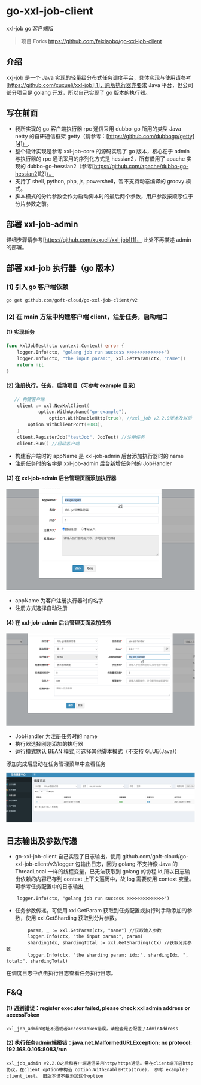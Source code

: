 # go-xxl-job-client

xxl-job go 客户端版

> 项目 Forks https://github.com/feixiaobo/go-xxl-job-client

## 介绍

xxj-job 是一个 Java 实现的轻量级分布式任务调度平台，具体实现与使用请参考[https://github.com/xuxueli/xxl-job][1]，原版执行器亦要求 Java 平台，但公司部分项目是 golang
开发，所以自己实现了 go 版本的执行器。

## 写在前面

- 我所实现的 go 客户端执行器 rpc 通信采用 dubbo-go 所用的类型 Java netty 的自研通信框架 getty（请参考：[https://github.com/dubbogo/getty][4]）.
- 整个设计实现是参考 xxl-job-core 的源码实现了 go 版本，核心在于 admin 与执行器的 rpc 通讯采用的序列化方式是 hessian2，所有借用了 apache 实现的
  dubbo-go-hessian2（参考[https://github.com/apache/dubbo-go-hessian2][2]）。
- 支持了 shell, python, php, js, powershell，暂不支持动态编译的 groovy 模式。
- 脚本模式的分片参数会作为启动脚本时的最后两个参数，用户参数按顺序位于分片参数之前。

## 部署 xxl-job-admin

详细步骤请参考[https://github.com/xuxueli/xxl-job][1]， 此处不再描述 admin 的部署。

## 部署 xxl-job 执行器（go 版本）

### (1) 引入 go 客户端依赖

```bash
go get github.com/goft-cloud/go-xxl-job-client/v2
```

### (2) 在 main 方法中构建客户端 client，注册任务，启动端口

#### (1) 实现任务

```go
func XxlJobTest(ctx context.Context) error {
	logger.Info(ctx, "golang job run success >>>>>>>>>>>>>>")
	logger.Info(ctx, "the input param:", xxl.GetParam(ctx, "name"))
	return nil
}
```

#### (2) 注册执行，任务，启动项目（可参考 example 目录）

```go 
   // 构建客户端
	client := xxl.NewXxlClient(
	        option.WithAppName("go-example"),
                option.WithEnableHttp(true), //xxl_job v2.2.0版本及以后
		option.WithClientPort(8083),
	)
	client.RegisterJob("testJob", JobTest) //注册任务
	client.Run() //启动客户端
```

- 构建客户端时的 appName 是 xxl-job-admin 后台添加执行器时的 name
- 注册任务时的名字是 xxl-job-admin 后台新增任务时的 JobHandler

#### (3) 在 xxl-job-admin 后台管理页面添加执行器

![add-executor](example/images/add-executor.png)

- appName 为客户注册执行器时的名字
- 注册方式选择自动注册

#### (4) 在 xxl-job-admin 后台管理页面添加任务

![add-task-use-job-handler](example/images/add-task-use-job-handler.png)

- JobHandler 为注册任务时的 name
- 执行器选择刚刚添加的执行器
- 运行模式默认 BEAN 模式,可选择其他脚本模式（不支持 GLUE(Java)）

添加完成后启动在任务管理菜单中查看任务

![see-task-logs.png](example/images/see-task-logs.png)

## 日志输出及参数传递

- go-xxl-job-client 自己实现了日志输出，使用 github.com/goft-cloud/go-xxl-job-client/v2/logger 包输出日志，因为 golang 不支持像 Java 的
  ThreadLocal 一样的线程变量，已无法获取到 golang 的协程 id,所以日志输出依赖的内容已存到 context 上下文遍历中，故 log 需要使用 context 变量。可参考任务配置中的日志输出,

```
	logger.Info(ctx, "golang job run success >>>>>>>>>>>>>>")
```

- 任务参数传递，可使用 xxl.GetParam 获取到任务配置或执行时手动添加的参数，使用 xxl.GetSharding 获取到分片参数。

```
        param, _ := xxl.GetParam(ctx, "name") //获取输入参数
        logger.Info(ctx, "the input param:", param)
        shardingIdx, shardingTotal := xxl.GetSharding(ctx) //获取分片参数
        logger.Info(ctx, "the sharding param: idx:", shardingIdx, ", total:", shardingTotal)
```

在调度日志中点击执行日志查看任务执行日志。

## F&Q

#### (1) 遇到错误：register executor failed, please check xxl admin address or accessToken

```
xxl_job_admin地址不通或者accessToken错误，请检查是否配置了AdminAddress
```

#### (2) 执行任务admin端报错：java.net.MalformedURLException: no protocol: 192.168.0.105:8083/run

```
xxl_job_admin v2.2.0之后和客户端通信采用http/https通信。需在client端开启http协议，在client option中构造 option.WithEnableHttp(true)， 参考 example下client_test。 旧版本请不要添加这个option
```

[1]: https://github.com/xuxueli/xxl-job

[2]: https://github.com/apache/dubbo-go-hessian2

[3]: https://github.com/xuxueli/xxl-rpc

[4]: https://github.com/dubbogo/getty
